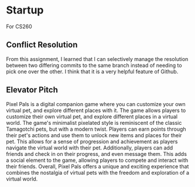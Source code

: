 # Startup
For CS260
## Conflict Resolution
From this assignment, I learned that I can selectively manage the resolution between two differing commits to the same branch instead of needing to pick one over the other. I think that it is a very helpful feature of Github.
## Elevator Pitch
Pixel Pals is a digital companion game where you can customize your own virtual pet, and explore different places with it. The game allows players to customize their own virtual pet, and explore different places in a virtual world. The game's minimalist pixelated style is reminiscent of the classic Tamagotchi pets, but with a modern twist. Players can earn points through their pet's actions and use them to unlock new items and places for their pet. This allows for a sense of progression and achievement as players navigate the virtual world with their pet. Additionally, players can add friends and check in on their progress, and even message them. This adds a social element to the game, allowing players to compete and interact with their friends. Overall, Pixel Pals offers a unique and exciting experience that combines the nostalgia of virtual pets with the freedom and exploration of a virtual world.
